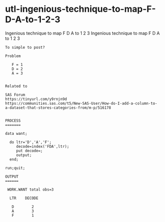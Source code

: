# utl-ingenious-technique-to-map-F-D-A-to-1-2-3
Ingenious technique to map F D A to 1 2 3
    Ingenious technique to map F D A to 1 2 3

    To simple to post?

    Problem

       F = 1
       D = 2
       A = 3


    Related to

    SAS Forum
    https://tinyurl.com/y9rnjn9d
    https://communities.sas.com/t5/New-SAS-User/How-do-I-add-a-column-to-a-dataset-that-stores-categories-from/m-p/516178


    PROCESS
    =======

    data want;

      do ltr='D','A','F';
         decode=index('FDA',ltr);
         put decode=;
         output;
      end;

    run;quit;

    OUTPUT
    ======

     WORK.WANT total obs=3

      LTR    DECODE

       D        2
       A        3
       F        1


